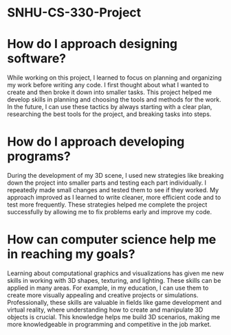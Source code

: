 # SNHU-CS-330-Project
# How do I approach designing software?
While working on this project, I learned to focus on planning and organizing my work before writing any code. I first thought about what I wanted to create and then broke it down into smaller tasks. This project helped me develop skills in planning and choosing the tools and methods for the work. In the future, I can use these tactics by always starting with a clear plan, researching the best tools for the project, and breaking tasks into steps.
# How do I approach developing programs?
During the development of my 3D scene, I used new strategies like breaking down the project into smaller parts and testing each part individually. I repeatedly made small changes and tested them to see if they worked. My approach improved as I learned to write cleaner, more efficient code and to test more frequently. These strategies helped me complete the project successfully by allowing me to fix problems early and improve my code.
# How can computer science help me in reaching my goals?
Learning about computational graphics and visualizations has given me new skills in working with 3D shapes, texturing, and lighting. These skills can be applied in many areas. For example, in my education, I can use them to create more visually appealing and creative projects or simulations. Professionally, these skills are valuable in fields like game development and virtual reality, where understanding how to create and manipulate 3D objects is crucial. This knowledge helps me build 3D scenarios, making me more knowledgeable in programming and competitive in the job market.
